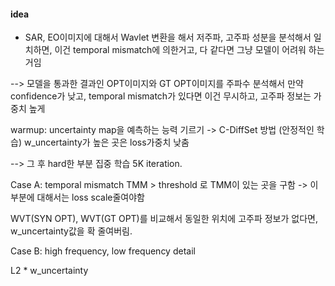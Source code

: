 #### idea

- SAR, EO이미지에 대해서 Wavlet 변환을 해서 저주파, 고주파 성분을 분석해서 일치하면, 이건 temporal mismatch에 의한거고, 다 같다면 그냥 모델이 어려워 하는거임

--> 모델을 통과한 결과인 OPT이미지와 GT OPT이미지를 주파수 분석해서 만약 confidence가 낮고, temporal mismatch가 있다면 이건 무시하고, 고주파 정보는 가중치 높게


warmup: uncertainty map을 예측하는 능력 기르기 -> C-DiffSet 방법 (안정적인 학습)
w_uncertainty가 높은 곳은 loss가중치 낮춤

--> 그 후 hard한 부분 집중 학습 5K iteration.

Case A: temporal mismatch
TMM > threshold 로 TMM이 있는 곳을 구함 -> 이 부분에 대해서는 loss scale줄여야함

WVT(SYN OPT), WVT(GT OPT)를 비교해서 동일한 위치에 고주파 정보가 없다면, w_uncertainty값을 확 줄여버림.

Case B: high frequency, low frequency detail

L2 * w_uncertainty


